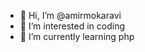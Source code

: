 - 👋 Hi, I’m @amirmokaravi
- 👀 I’m interested in coding
- 🌱 I’m currently learning php

<!---
amirmokaravi/amirmokaravi is a ✨ special ✨ repository because its `README.md` (this file) appears on your GitHub profile.
You can click the Preview link to take a look at your changes.
--->
